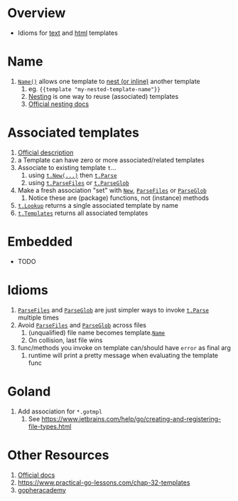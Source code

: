 # Overview
- Idioms for [text](https://pkg.go.dev/text/template) and [html](https://pkg.go.dev/html/template) templates

# Name
1. [`Name()`](https://pkg.go.dev/text/template#Template.Name) allows one template to [nest (or inline)](https://pkg.go.dev/text/template#hdr-Nested_template_definitions) another template
    1. eg. `{{template "my-nested-template-name"}}`
    1. [Nesting](https://pkg.go.dev/text/template#hdr-Nested_template_definitions) is one way to reuse (associated) templates
    1. [Official nesting docs](https://pkg.go.dev/text/template#hdr-Nested_template_definitions)


# Associated templates
1. [Official description](https://pkg.go.dev/text/template#hdr-Associated_templates)
1. a Template can have zero or more associated/related templates
1. Associate to existing template `t`...
    1. using [`t.New(...)`](https://pkg.go.dev/html/template#Template.New) then [`t.Parse`](https://pkg.go.dev/html/template#Template.Parse)
    1. using [`t.ParseFiles`](https://pkg.go.dev/text/template#Template.ParseFiles) or [`t.ParseGlob`](https://pkg.go.dev/text/template#Template.ParseGlob)
1. Make a fresh association "set" with [`New`](https://pkg.go.dev/text/template#New), [`ParseFiles`](https://pkg.go.dev/text/template#ParseFS) or [`ParseGlob`](https://pkg.go.dev/text/template#ParseGlob)
    1. Notice these are (package) functions, not (instance) methods
1. [`t.Lookup`](https://pkg.go.dev/html/template#Template.Lookup) returns a single associated template by name
1. [`t.Templates`](https://pkg.go.dev/html/template#Template.Templates) returns all associated templates


# Embedded
- TODO


# Idioms
1. [`ParseFiles`](https://pkg.go.dev/text/template#Template.ParseFiles) and [`ParseGlob`](https://pkg.go.dev/text/template#Template.ParseGlob) are just simpler ways to invoke [`t.Parse`](https://pkg.go.dev/text/template#Template.Parse) multiple times
1. Avoid [`ParseFiles`](https://pkg.go.dev/text/template#Template.ParseFiles) and [`ParseGlob`](https://pkg.go.dev/text/template#Template.ParseGlob) across files
    1. (unqualified) file name becomes template.[`Name`](https://pkg.go.dev/text/template#Template.Name)
    1. On collision, last file wins
1. func/methods you invoke on template can/should have `error` as final arg
    1. runtime will print a pretty message when evaluating the template func


# Goland
1. Add association for `*.gotmpl`
    1. See https://www.jetbrains.com/help/go/creating-and-registering-file-types.html


# Other Resources
1. [Official docs](https://pkg.go.dev/text/template)
1. https://www.practical-go-lessons.com/chap-32-templates
1. [gopheracademy](https://blog.gopheracademy.com/advent-2017/using-go-templates/)
